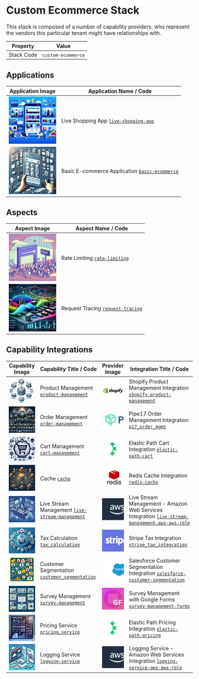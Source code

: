 # Custom Ecommerce Stack
This stack is composed of a number of capability providers, who represent the vendors this particular tenant might have relationships with.

| Property | Value |
|----------|------|
| Stack Code | `custom-ecommerce` |

## Applications

| Application Image | Application Name / Code |
|-------------------|-------------------------|
| ![Live Shopping App Application Square Image](../../application/live-shopping-app/images/live-shopping-app_square.png) | Live Shopping App [`live-shopping-app`](../../application/live-shopping-app) |
| ![Basic E-commerce Application Application Square Image](../../application/basic-ecommerce/images/basic-ecommerce_square.png) | Basic E-commerce Application [`basic-ecommerce`](../../application/basic-ecommerce) |


## Aspects

| Aspect Image | Aspect Name / Code |
|-------------------|-------------------------|
| ![Rate Limiting Aspect Square Image](../../aspect/rate-limiting/images/rate-limiting_square.png) | Rate Limiting [`rate-limiting`](../../aspect/rate-limiting) |
| ![Request Tracing Aspect Square Image](../../aspect/request-tracing/images/request-tracing_square.png) | Request Tracing [`request-tracing`](../../aspect/request-tracing) |

## Capability Integrations

| Capability Image | Capability Title / Code | Provider Image | Integration Title / Code |
|------------------|-------------------------|----------------|--------------------------|
| ![Product Management Capability Square Image](../../capability/product-management/images/product-management_square.png) | Product Management [`product-management`](../../capability/product-management) | ![Shopify Provider Square Image](../../provider/shopify/images/shopify_square.png) | Shopify Product Management Integration [`shopify-product-management`](../../integration/shopify-product-management) |
| ![Order Management Capability Square Image](../../capability/order-management/images/order-management_square.png) | Order Management [`order-management`](../../capability/order-management) | ![Pipe17 Provider Square Image](../../provider/pipe17/images/pipe17_square.png) | Pipe17 Order Management Integration [`p17_order_mgmt`](../../integration/p17_order_mgmt) |
| ![Cart Management Capability Square Image](../../capability/cart-management/images/cart-management_square.png) | Cart Management [`cart-management`](../../capability/cart-management) | ![Elastic Path Provider Square Image](../../provider/elastic-path/images/elastic-path_square.png) | Elastic Path Cart Integration [`elastic-path-cart`](../../integration/elastic-path-cart) |
| ![Cache Capability Square Image](../../capability/cache/images/cache_square.png) | Cache [`cache`](../../capability/cache) | ![Redis Provider Square Image](../../provider/redis/images/redis_square.png) | Redis Cache Integration [`redis-cache`](../../integration/redis-cache) |
| ![Live Stream Management Capability Square Image](../../capability/live-stream-management/images/live-stream-management_square.png) | Live Stream Management [`live-stream-management`](../../capability/live-stream-management) | ![Amazon Web Services Provider Square Image](../../provider/aws/images/aws_square.png) | Live Stream Management - Amazon Web Services Integration [`live-stream-management-aws-aws-role`](../../integration/live-stream-management-aws-aws-role) |
| ![Tax Calculation Capability Square Image](../../capability/tax_calculation/images/tax_calculation_square.png) | Tax Calculation [`tax_calculation`](../../capability/tax_calculation) | ![Stripe Provider Square Image](../../provider/stripe/images/stripe_square.png) | Stripe Tax Integration [`stripe_tax_integration`](../../integration/stripe_tax_integration) |
| ![Customer Segmentation Capability Square Image](../../capability/customer_segmentation/images/customer_segmentation_square.png) | Customer Segmentation [`customer_segmentation`](../../capability/customer_segmentation) | ![Salesforce Provider Square Image](../../provider/salesforce/images/salesforce_square.png) | Salesforce Customer Segmentation Integration [`salesforce-customer-segmentation`](../../integration/salesforce-customer-segmentation) |
| ![Survey Management Capability Square Image](../../capability/survey-management/images/survey-management_square.png) | Survey Management [`survey-management`](../../capability/survey-management) | ![Google Forms Provider Square Image](../../provider/google-forms/images/google-forms_square.png) | Survey Management with Google Forms [`survey-management-forms`](../../integration/survey-management-forms) |
| ![Pricing Service Capability Square Image](../../capability/pricing_service/images/pricing_service_square.png) | Pricing Service [`pricing_service`](../../capability/pricing_service) | ![Elastic Path Provider Square Image](../../provider/elastic-path/images/elastic-path_square.png) | Elastic Path Pricing Integration [`elastic-path-pricing`](../../integration/elastic-path-pricing) |
| ![Logging Service Capability Square Image](../../capability/logging-service/images/logging-service_square.png) | Logging Service [`logging-service`](../../capability/logging-service) | ![Amazon Web Services Provider Square Image](../../provider/aws/images/aws_square.png) | Logging Service - Amazon Web Services Integration [`logging-service-aws-aws-role`](../../integration/logging-service-aws-aws-role) |
